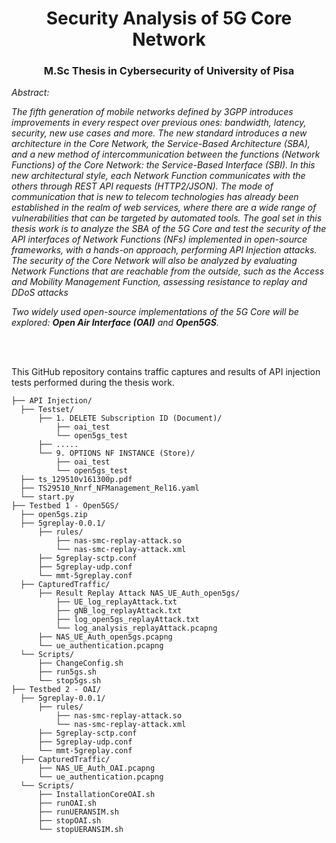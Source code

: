 <h1 align="center">Security Analysis of 5G Core Network</h1>
<h3 align="center">M.Sc Thesis in Cybersecurity of University of Pisa</h3>
  


*Abstract:*

*The fifth generation of mobile networks defined by 3GPP introduces improvements in every respect over previous ones: bandwidth, latency, security, new use cases and more. The new standard introduces a new architecture in the Core Network, the Service-Based Architecture (SBA), and a new method of intercommunication between the functions (Network Functions) of the Core Network: the Service-Based Interface (SBI). In this new architectural style, each Network Function communicates with the
others through REST API requests (HTTP2/JSON). The mode of communication that is new to telecom technologies has already been established in the realm of web
services, where there are a wide range of vulnerabilities that can be targeted by automated tools. The goal set in this thesis work is to analyze the SBA of the 5G Core and test the security of the API interfaces of Network Functions (NFs) implemented in open-source frameworks, with a hands-on approach, performing API Injection
attacks. The security of the Core Network will also be analyzed by evaluating Network Functions that are reachable from the outside, such as the Access and Mobility
Management Function, assessing resistance to replay and DDoS attacks*

*Two widely used open-source implementations of the 5G Core will be explored: **Open Air Interface (OAI)** and **Open5GS**.*

</br>
</br>

This GitHub repository contains traffic captures and results of API injection tests performed during the thesis work.
  
  ```
 ├── API Injection/
    ├── Testset/
        ├── 1. DELETE Subscription ID (Document)/
            ├── oai_test
            └── open5gs_test
        ├── .....
        └── 9. OPTIONS NF INSTANCE (Store)/
            ├── oai_test
            └── open5gs_test
    ├── ts_129510v161300p.pdf
    ├── TS29510_Nnrf_NFManagement_Rel16.yaml
    └── start.py
├── Testbed 1 - Open5GS/
    ├── open5gs.zip
    ├── 5greplay-0.0.1/
        ├── rules/
            ├── nas-smc-replay-attack.so
            └── nas-smc-replay-attack.xml
        ├── 5greplay-sctp.conf
        ├── 5greplay-udp.conf
        └── mmt-5greplay.conf
    ├── CapturedTraffic/
        ├── Result Replay Attack NAS_UE_Auth_open5gs/
            ├── UE_log_replayAttack.txt
            ├── gNB_log_replayAttack.txt
            ├── log_open5gs_replayAttack.txt
            └── log_analysis_replayAttack.pcapng
        ├── NAS_UE_Auth_open5gs.pcapng
        └── ue_authentication.pcapng
    └── Scripts/
        ├── ChangeConfig.sh
        ├── run5gs.sh
        └── stop5gs.sh
├── Testbed 2 - OAI/
    ├── 5greplay-0.0.1/
        ├── rules/
            ├── nas-smc-replay-attack.so
            └── nas-smc-replay-attack.xml
        ├── 5greplay-sctp.conf
        ├── 5greplay-udp.conf
        └── mmt-5greplay.conf
    ├── CapturedTraffic/
        ├── NAS_UE_Auth_OAI.pcapng
        └── ue_authentication.pcapng
    └── Scripts/
        ├── InstallationCoreOAI.sh
        ├── runOAI.sh
        ├── runUERANSIM.sh
        ├── stopOAI.sh
        └── stopUERANSIM.sh
```
